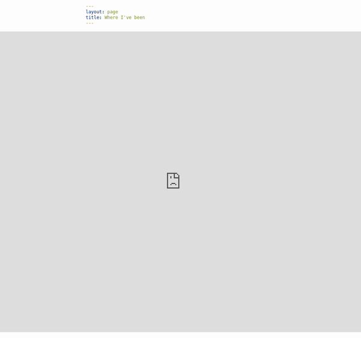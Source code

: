 ```yaml
---
layout: page
title: Where I've been
---
```


<style type="text/css">
    html, body {
        height: 100%;
    }

    iframe {
        position: absolute;
        left: 0;
        right: 0;
        min-height: 800px;
    }
</style>

<p><iframe src="https://maps.google.com/maps/ms?ie=UTF8&amp;hl=en&amp;msa=0&amp;msid=109486002831580400653.00047c435aaf8d91c708e&amp;ll=37.159074,-52.783126&amp;spn=40.624938,105.335541&amp;t=h&amp;output=embed" width="100%" height="620px" frameborder="0" marginwidth="0" marginheight="0" scrolling="no"></iframe></p>
<p><style>
.entry-header {<br />
  display: none !important;<br />
}<br />
.site-content {<br />
  padding-top: 0px !important;<br />
}<br />
body > div.container {<br />
    width: 100%;<br />
    padding: 0;<br />
}<br />
body > div.container > .row > .col-sm-8 {<br />
    width: 100% !important;<br />
    margin: 0 !important;<br />
}<br />
#blog {<br />
    padding-top: 0;<br />
}<br />
#blog .blog-post {<br />
    padding: 20px !important;<br />
    margin-bottom: 0 !important;<br />
}<br />
</style></p>
